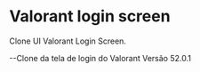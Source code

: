 # Valorant login screen

Clone UI Valorant Login Screen.

--Clone da tela de login do Valorant Versão 52.0.1
